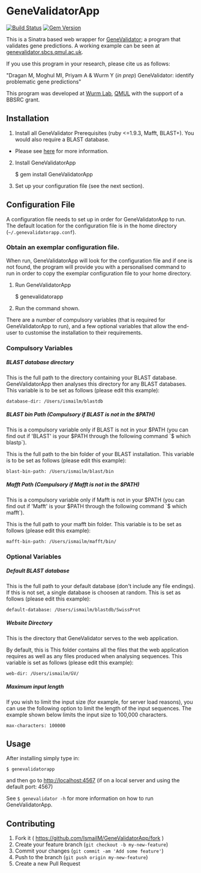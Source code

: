 # GeneValidatorApp
[![Build Status](https://travis-ci.org/IsmailM/GeneValidatorApp.svg)](https://travis-ci.org/IsmailM/GeneValidatorApp)
[![Gem Version](https://badge.fury.io/rb/GeneValidatorApp.svg)](http://badge.fury.io/rb/GeneValidatorApp)

This is a Sinatra based web wrapper for [GeneValidator](https://github.com/monicadragan/GeneValidator); a program that validates gene predictions. A working example can be seen at [genevalidator.sbcs.qmul.ac.uk](http://genevalidator.sbcs.qmul.ac.uk).

If you use this program in your research, please cite us as follows:

"Dragan M, Moghul MI, Priyam A & Wurm Y (<em>in prep</em>) GeneValidator: identify problematic gene predictions" 

This program was developed at [Wurm Lab](http://yannick.poulet.org), [QMUL](http://sbcs.qmul.ac.uk) with the support of a BBSRC grant.

## Installation

1) Install all GeneValidator Prerequisites (ruby <=1.9.3, Mafft, BLAST+). You would also require a BLAST database. 
  * Please see [here](https://gist.github.com/IsmailM/b783e8a06565197084e6) for more information.

2) Install GeneValidatorApp

    $ gem install GeneValidatorApp

3) Set up your configuration file (see the next section).

## Configuration File

A configuration file needs to set up in order for GeneValidatorApp to run. The default location for the configuration file is in the home directory (`~/.genevalidatorapp.conf`).

### Obtain an exemplar configuration file. 

When run, GeneValidatorApp will look for the configuration file and if one is not found, the program will provide you with a personalised command to run in order to copy the exemplar configuration file to your home directory.

1) Run GeneValidatorApp

    $ genevalidatorapp

2) Run the command shown.

There are a number of compulsory variables (that is required for GeneValidatorApp to run), and a few optional variables that allow the end-user to customise the installation to their requirements.

### Compulsory Variables

##### BLAST database directory 
This is the full path to the directory containing your BLAST database. GeneValidatorApp then analyses this directory for any BLAST databases. This variable is to be set as follows (please edit this example):

    database-dir: /Users/ismailm/blastdb

##### BLAST bin Path (Compulsory if BLAST is not in the $PATH)
This is a compulsory variable only if BLAST is not in your $PATH (you can find out if 'BLAST' is your $PATH through the following command `$ which blastp`).

This is the full path to the bin folder of your BLAST installation. This variable is to be set as follows (please edit this example):

    blast-bin-path: /Users/ismailm/blast/bin

##### Mafft Path (Compulsory if Mafft is not in the $PATH)
This is a compulsory variable only if Mafft is not in your $PATH (you can find out if 'Mafft' is your $PATH through the following command `$ which mafft`).

This is the full path to your mafft bin folder. This variable is to be set as follows (please edit this example):

    mafft-bin-path: /Users/ismailm/mafft/bin/

### Optional Variables 

##### Default BLAST database
This is the full path to your default database (don't include any file endings). If this is not set, a single database is choosen at random. This is set as follows (please edit this example):

    default-database: /Users/ismailm/blastdb/SwissProt

##### Website Directory
This is the directory that GeneValidator serves to the web application.

By default, this is This folder contains all the files that the web application requires as well as any files produced when analysing sequences. This variable is set as follows (please edit this example):

    web-dir: /Users/ismailm/GV/

##### Maximum input length
If you wish to limit the input size (for example, for server load reasons), you can use the following option to limit the length of the input sequences. The example shown below limits the input size to 100,000 characters.

    max-characters: 100000

## Usage

After installing simply type in:

    $ genevalidatorapp

and then go to [http://localhost:4567](http://localhost:4567) (if on a local server and using the default port: 4567)

See `$ genevalidator -h` for more information on how to run GeneValidatorApp.

## Contributing

1. Fork it ( https://github.com/IsmailM/GeneValidatorApp/fork )
2. Create your feature branch (`git checkout -b my-new-feature`)
3. Commit your changes (`git commit -am 'Add some feature'`)
4. Push to the branch (`git push origin my-new-feature`)
5. Create a new Pull Request
